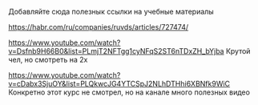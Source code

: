 Добавляйте сюда полезнык ссылки на учебные материалы

https://habr.com/ru/companies/ruvds/articles/727474/

https://www.youtube.com/watch?v=Dsfnb9H66B0&list=PLmjT2NFTgg1cyNFqS2ST6nTDxZH_bYjba Крутой чел, но смотреть на 2x

https://www.youtube.com/watch?v=cDabx3SjuOY&list=PLQkwcJG4YTCSpJ2NLhDTHhi6XBNfk9WiC Конкретно этот курс не смотрел, но на канале много полезных видео 

